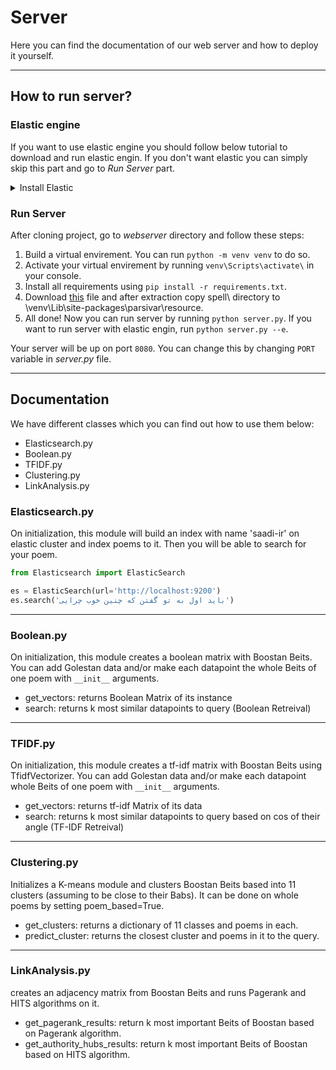 # Server

Here you can find the documentation of our web server and how to deploy it yourself.

---

## How to run server?

### Elastic engine

If you want to use elastic engine you should follow below tutorial to download and run elastic engin. If you don't want elastic you can simply skip this part and go to _Run Server_ part.
<details>
<summary>Install Elastic</summary>
 
To use this service first you need to download and run elastic search engine from [here](https://www.elastic.co/downloads/elasticsearch) (version `7.8.1` is recommended).

For this project we use `parsi` analyzer (thanks to [NarimanN2](https://github.com/NarimanN2/ParsiAnalyzer#build)) for our index so you need to download and add this plugin to your elastic engine. If you have elastic version `7.8.1` you can download it from [here](https://drive.google.com/file/d/1yqCDjcydati3s4BRda4c3kiGXoNGshGU/view?usp=sharing) and follow step 8 of [this](https://github.com/NarimanN2/ParsiAnalyzer#build) link. If you have version `7.13.1` you can use [this](https://github.com/NarimanN2/ParsiAnalyzer#installation) link. If you have another version of elastic engine you need to download and complie the code of this plugin from [here](https://github.com/NarimanN2/ParsiAnalyzer#build) for your own elastic version (note: if you have problem with step 8 in the previous link, just unzip file and copy its content to `{your-elastic-path}/plugins/farsi/`).

</details>

### Run Server
After cloning project, go to _webserver_ directory and follow these steps:

  1. Build a virtual envirement. You can run `python -m venv venv` to do so.
  2. Activate your virtual envirement by running `venv\Scripts\activate\` in your console.
  3. Install all requirements using `pip install -r requirements.txt`.
  4. Download [this](https://www.dropbox.com/s/tlyvnzv1ha9y1kl/spell.zip?dl=0) file and after extraction copy spell\ directory to \venv\Lib\site-packages\parsivar\resource\.
  5. All done! Now you can run server by running `python server.py`. If you want to run server with elastic engin, run `python server.py --e`.

Your server will be up on port `8080`. You can change this by changing `PORT` variable in _server.py_ file.

---

## Documentation

We have different classes which you can find out how to use them below:

- Elasticsearch.py
- Boolean.py
- TFIDF.py
- Clustering.py
- LinkAnalysis.py

### Elasticsearch.py
On initialization, this module will build an index with name 'saadi-ir' on elastic cluster and index poems to it. Then you will be able to search for your poem.

```python
from Elasticsearch import ElasticSearch

es = ElasticSearch(url='http://localhost:9200')
es.search('باید اول به تو گفتن که چنین خوب چرایی')
```

---

### Boolean.py

On initialization, this module creates a boolean matrix with Boostan Beits.
  You can add Golestan data and/or make each datapoint the whole Beits of one poem with `__init__` arguments.  

- get_vectors: returns Boolean Matrix of its instance
- search: returns k most similar datapoints to query (Boolean Retreival)

---

### TFIDF.py  

On initialization, this module creates a tf-idf matrix with Boostan Beits using TfidfVectorizer.
  You can add Golestan data and/or make each datapoint whole Beits of one poem with `__init__` arguments.  

- get_vectors: returns tf-idf Matrix of its data
- search: returns k most similar datapoints to query based on cos of their angle (TF-IDF Retreival)

---

### Clustering.py

Initializes a K-means module and clusters Boostan Beits based into 11 clusters (assuming to be close to their Babs).
  It can be done on whole poems by setting poem_based=True.

- get_clusters: returns a dictionary of 11 classes and poems in each.
- predict_cluster: returns the closest cluster and poems in it to the query.

---

### LinkAnalysis.py

creates an adjacency matrix from Boostan Beits and runs Pagerank and HITS algorithms on it.

- get_pagerank_results: return k most important Beits of Boostan based on Pagerank algorithm.
- get_authority_hubs_results: return k most important Beits of Boostan based on HITS algorithm.

